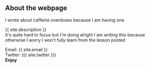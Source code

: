 ## About the webpage
I wrote about caffeine overdoses because I am having one

{{ site.description }}  
It's quite hard to focus but I'm doing alright    I am writing this because otherwise I worry I won't fully learn from the lesson posted

Email: {{ site.email }}  
Twitter: ({{ site.twitter }})  
**Enjoy**

